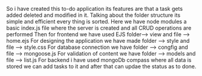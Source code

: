 So i have created this to-do application its features are that a task gets added deleted and modified in it.
Talking about the folder structure its simple and efficient every thing is sorted. 
Here we have node modules
a basic index.js file where the server is created and all CRUD operations are performed
Then for frontend we have used EJS folder--> view and file --> home.ejs
For designing the application we have made folder --> style and file --> style.css
For database connection we have folder --> congfig and file --> mongoose.js
For validation of content we have folder --> models and file --> list.js
For backend i have used mongoDb compass where all data is stored we can add tasks to it and after that can updae the status as to done.
